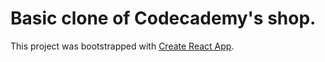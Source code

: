 # Basic clone of Codecademy's shop.

This project was bootstrapped with [Create React App](https://github.com/facebook/create-react-app).

